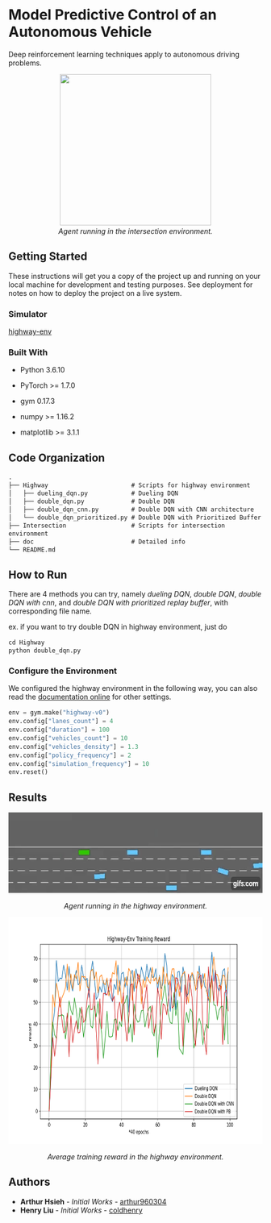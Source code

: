 # Model Predictive Control of an Autonomous Vehicle

Deep reinforcement learning techniques apply to autonomous driving problems.

<p align="center">
  <img width="300" height="300" src="https://github.com/coldhenry/Model-Predictive-Control-of-Autonomous-Car/blob/main/Multi-Purpose-MPC-master/Test/simple-bicycle-example/mpc.gif"/><br/>
  <em>Agent running in the intersection environment.</em>
</p>

## Getting Started

These instructions will get you a copy of the project up and running on your local machine for development and testing purposes. See deployment for notes on how to deploy the project on a live system.

### Simulator

[highway-env](https://github.com/eleurent/highway-env)

### Built With

* Python 3.6.10

* PyTorch >= 1.7.0

* gym 0.17.3

* numpy >= 1.16.2

* matplotlib >= 3.1.1

## Code Organization

```
.
├── Highway                       # Scripts for highway environment
│   ├── dueling_dqn.py            # Dueling DQN
│   ├── double_dqn.py             # Double DQN
│   ├── double_dqn_cnn.py         # Double DQN with CNN architecture
│   └── double_dqn_prioritized.py # Double DQN with Prioritized Buffer
├── Intersection                  # Scripts for intersection environment
├── doc                           # Detailed info
└── README.md
```

## How to Run

There are 4 methods you can try, namely *dueling DQN*, *double DQN*, *double DQN with cnn*, and *double DQN with prioritized replay buffer*, with corresponding file name.

ex. if you want to try double DQN in highway environment, just do
```
cd Highway
python double_dqn.py
```

### Configure the Environment

We configured the highway environment in the following way, you can also read the [documentation online](https://highway-env.readthedocs.io/en/latest/quickstart.html#configuring-an-environment) for other settings.

```python
env = gym.make("highway-v0")
env.config["lanes_count"] = 4
env.config["duration"] = 100
env.config["vehicles_count"] = 10
env.config["vehicles_density"] = 1.3
env.config["policy_frequency"] = 2
env.config["simulation_frequency"] = 10
env.reset()
```

## Results

<p align="center">
  <img width="640" height="160" src="https://github.com/arthur960304/dqn-dense-traffic/blob/main/doc/highway.gif"/><br/>
</p>
<p align="center">
  <em>Agent running in the highway environment.</em>
</p>

<p align="center">
  <img width="900" height="450" src="https://github.com/arthur960304/dqn-dense-traffic/blob/main/doc/highway.png"/><br/>
</p>
<p align="center">
  <em>Average training reward in the highway environment.</em>
</p>


## Authors

* **Arthur Hsieh** - <i>Initial Works</i> - [arthur960304](https://github.com/arthur960304)
* **Henry Liu** - <i>Initial Works</i> - [coldhenry](https://github.com/coldhenry)
